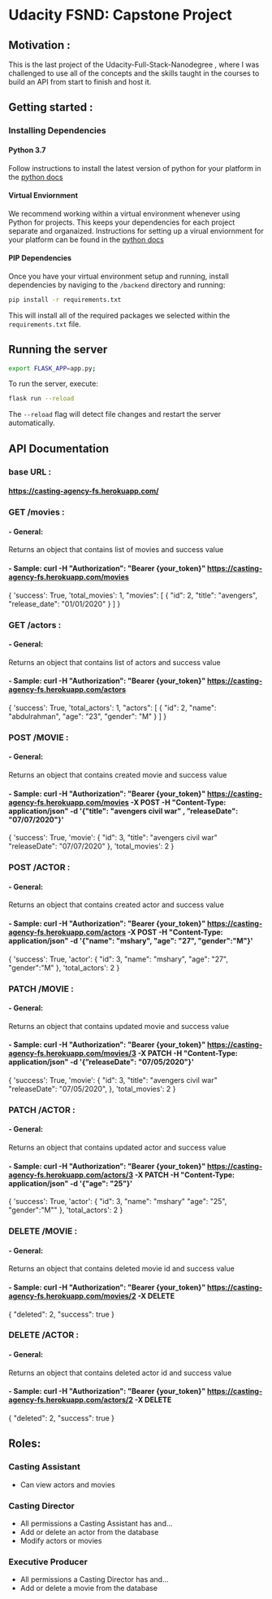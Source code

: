# Udacity FSND: Capstone Project


## Motivation :

This is the last project of the Udacity-Full-Stack-Nanodegree , where I was challenged to use all of the concepts and the skills taught in the courses to build an API from start to finish and host it.

## Getting started :

### Installing Dependencies

#### Python 3.7

Follow instructions to install the latest version of python for your platform in the [python docs](https://docs.python.org/3/using/unix.html#getting-and-installing-the-latest-version-of-python)

#### Virtual Enviornment

We recommend working within a virtual environment whenever using Python for projects. This keeps your dependencies for each project separate and organaized. Instructions for setting up a virual enviornment for your platform can be found in the [python docs](https://packaging.python.org/guides/installing-using-pip-and-virtual-environments/)

#### PIP Dependencies

Once you have your virtual environment setup and running, install dependencies by naviging to the `/backend` directory and running:

```bash
pip install -r requirements.txt
```

This will install all of the required packages we selected within the `requirements.txt` file.

## Running the server


```bash
export FLASK_APP=app.py;
```

To run the server, execute:

```bash
flask run --reload
```

The `--reload` flag will detect file changes and restart the server automatically.

## API Documentation

### base URL :

#### https://casting-agency-fs.herokuapp.com/

### GET /movies :

#### - General:

Returns an object that contains list of movies and success value

#### - Sample: curl -H "Authorization": "Bearer {your_token}" https://casting-agency-fs.herokuapp.com/movies

{
'success': True,
'total_movies': 1,
"movies": [
{
"id": 2,
"title": "avengers",
"release_date": "01/01/2020"
}
]
}

### GET /actors :

#### - General:

Returns an object that contains list of actors and success value

#### - Sample: curl -H "Authorization": "Bearer {your_token}" https://casting-agency-fs.herokuapp.com/actors

{
'success': True,
'total_actors': 1,
"actors": [
{
"id": 2,
"name": "abdulrahman",
"age": "23",
"gender": "M"
}
]
}

### POST /MOVIE :

#### - General:

Returns an object that contains created movie and success value

#### - Sample: curl -H "Authorization": "Bearer {your_token}" https://casting-agency-fs.herokuapp.com/movies -X POST -H "Content-Type: application/json" -d '{"title": "avengers civil war" , ”releaseDate": "07/07/2020"}'

{
'success': True,
'movie': {
"id": 3,
"title": "avengers civil war"
"releaseDate": "07/07/2020"
},
'total_movies': 2
}

### POST /ACTOR :

#### - General:

Returns an object that contains created actor and success value

#### - Sample: curl -H "Authorization": "Bearer {your_token}" https://casting-agency-fs.herokuapp.com/actors -X POST -H "Content-Type: application/json" -d '{"name": "mshary", "age": "27", "gender":"M"}'

{
'success': True,
'actor': {
"id": 3,
"name": "mshary",
"age": "27",
"gender":"M"
},
'total_actors': 2
}

### PATCH /MOVIE :

#### - General:

Returns an object that contains updated movie and success value

#### - Sample: curl -H "Authorization": "Bearer {your_token}" https://casting-agency-fs.herokuapp.com/movies/3 -X PATCH -H "Content-Type: application/json" -d '{”releaseDate": "07/05/2020"}'

{
'success': True,
'movie': {
"id": 3,
"title": "avengers civil war"
"releaseDate": "07/05/2020",
},
'total_movies': 2
}

### PATCH /ACTOR :

#### - General:

Returns an object that contains updated actor and success value

#### - Sample: curl -H "Authorization": "Bearer {your_token}" https://casting-agency-fs.herokuapp.com/actors/3 -X PATCH -H "Content-Type: application/json" -d '{"age": "25"}'
{
'success': True,
'actor': {
"id": 3,
"name": "mshary"
"age": "25",
"gender":"M""
},
'total_actors': 2
}

### DELETE /MOVIE :

#### - General:

Returns an object that contains deleted movie id and success value

#### - Sample: curl -H "Authorization": "Bearer {your_token}" https://casting-agency-fs.herokuapp.com/movies/2 -X DELETE

{
"deleted": 2,
"success": true
}

### DELETE /ACTOR :

#### - General:

Returns an object that contains deleted actor id and success value

#### - Sample: curl -H "Authorization": "Bearer {your_token}" https://casting-agency-fs.herokuapp.com/actors/2 -X DELETE

{
"deleted": 2,
"success": true
}

## Roles:

### Casting Assistant

- Can view actors and movies

### Casting Director

- All permissions a Casting Assistant has and…
- Add or delete an actor from the database
- Modify actors or movies

### Executive Producer

- All permissions a Casting Director has and…
- Add or delete a movie from the database